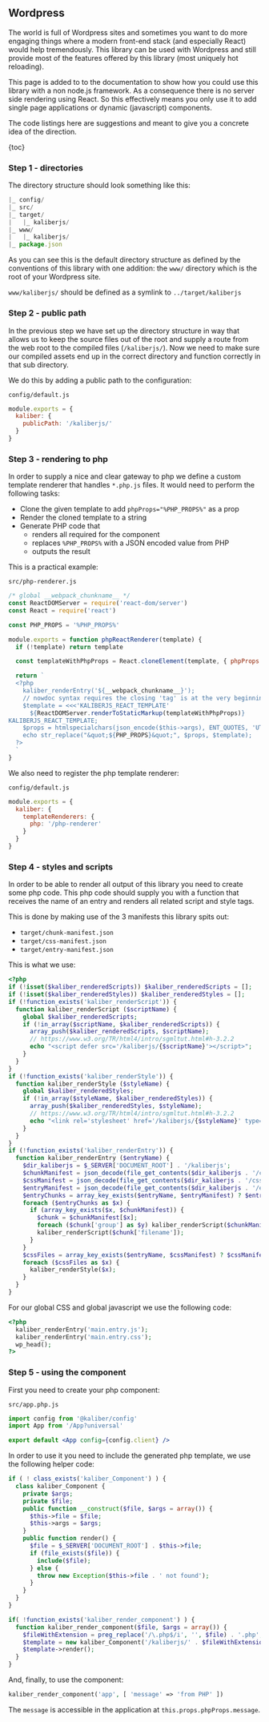 ## Wordpress

The world is full of Wordpress sites and sometimes you want to do more engaging things where a
modern front-end stack (and especially React) would help tremendously. This library can be used
with Wordpress and still provide most of the features offered by this library (most uniquely hot
reloading).

This page is added to to the documentation to show how you could use this library with a non node.js
framework. As a consequence there is no server side rendering using React. So this effectively means
you only use it to add single page applications or dynamic (javascript) components.

The code listings here are suggestions and meant to give you a concrete idea of the direction.

{toc}

### Step 1 - directories

The directory structure should look something like this:

```js
|_ config/
|_ src/
|_ target/
|   |_ kaliberjs/
|_ www/
|   |_ kaliberjs/
|_ package.json
```

As you can see this is the default directory structure as defined by the conventions of this library
with one addition: the `www/` directory which is the root of your Wordpress site.

`www/kaliberjs/` should be defined as a symlink to `../target/kaliberjs`

### Step 2 - public path

In the previous step we have set up the directory structure in way that allows us to keep the source
files out of the root and supply a route from the web root to the compiled files (`/kaliberjs/`).
Now we need to make sure our compiled assets end up in the correct directory and function correctly
in that sub directory.

We do this by adding a public path to the configuration:

`config/default.js`
```js
module.exports = {
  kaliber: {
    publicPath: '/kaliberjs/'
  }
}
```

### Step 3 - rendering to php

In order to supply a nice and clear gateway to php we define a custom template renderer that handles
`*.php.js` files. It would need to perform the following tasks:

- Clone the given template to add `phpProps="%PHP_PROPS%"` as a prop
- Render the cloned template to a string
- Generate PHP code that
  - renders all required for the component
  - replaces `%PHP_PROPS%` with a JSON encoded value from PHP
  - outputs the result

This is a practical example:

`src/php-renderer.js`
```js
/* global __webpack_chunkname__ */
const ReactDOMServer = require('react-dom/server')
const React = require('react')

const PHP_PROPS = '%PHP_PROPS%'

module.exports = function phpReactRenderer(template) {
  if (!template) return template

  const templateWithPhpProps = React.cloneElement(template, { phpProps: PHP_PROPS })

  return `
  <?php
    kaliber_renderEntry('${__webpack_chunkname__}');
    // nowdoc syntax requires the closing 'tag' is at the very beginning of it's own line.
    $template = <<<'KALIBERJS_REACT_TEMPLATE'
      ${ReactDOMServer.renderToStaticMarkup(templateWithPhpProps)}
KALIBERJS_REACT_TEMPLATE;
    $props = htmlspecialchars(json_encode($this->args), ENT_QUOTES, 'UTF-8');
    echo str_replace("&quot;${PHP_PROPS}&quot;", $props, $template);
  ?>
  `
}
```

We also need to register the php template renderer:

`config/default.js`
```js
module.exports = {
  kaliber: {
    templateRenderers: {
      php: '/php-renderer'
    }
  }
}
```

### Step 4 - styles and scripts

In order to be able to render all output of this library you need to create some php code. This php
code should supply you with a function that receives the name of an entry and renders all related
script and style tags.

This is done by making use of the 3 manifests this library spits out:

- `target/chunk-manifest.json`
- `target/css-manifest.json`
- `target/entry-manifest.json`

This is what we use:

```php
<?php
if (!isset($kaliber_renderedScripts)) $kaliber_renderedScripts = [];
if (!isset($kaliber_renderedStyles)) $kaliber_renderedStyles = [];
if (!function_exists('kaliber_renderScript')) {
  function kaliber_renderScript ($scriptName) {
    global $kaliber_renderedScripts;
    if (!in_array($scriptName, $kaliber_renderedScripts)) {
      array_push($kaliber_renderedScripts, $scriptName);
      // https://www.w3.org/TR/html4/intro/sgmltut.html#h-3.2.2
      echo "<script defer src='/kaliberjs/{$scriptName}'></script>";
    }
  }
}
if (!function_exists('kaliber_renderStyle')) {
  function kaliber_renderStyle ($styleName) {
    global $kaliber_renderedStyles;
    if (!in_array($styleName, $kaliber_renderedStyles)) {
      array_push($kaliber_renderedStyles, $styleName);
      // https://www.w3.org/TR/html4/intro/sgmltut.html#h-3.2.2
      echo "<link rel='stylesheet' href='/kaliberjs/{$styleName}' type='text/css' media='all' />";
    }
  }
}
if (!function_exists('kaliber_renderEntry')) {
  function kaliber_renderEntry ($entryName) {
    $dir_kaliberjs = $_SERVER['DOCUMENT_ROOT'] . '/kaliberjs';
    $chunkManifest = json_decode(file_get_contents($dir_kaliberjs . '/chunk-manifest.json'), true);
    $cssManifest = json_decode(file_get_contents($dir_kaliberjs . '/css-manifest.json'), true);
    $entryManifest = json_decode(file_get_contents($dir_kaliberjs . '/entry-manifest.json'), true);
    $entryChunks = array_key_exists($entryName, $entryManifest) ? $entryManifest[$entryName] : [$entryName];
    foreach ($entryChunks as $x) {
      if (array_key_exists($x, $chunkManifest)) {
        $chunk = $chunkManifest[$x];
        foreach ($chunk['group'] as $y) kaliber_renderScript($chunkManifest[$y]['filename']);
        kaliber_renderScript($chunk['filename']);
      }
    }
    $cssFiles = array_key_exists($entryName, $cssManifest) ? $cssManifest[$entryName] : [];
    foreach ($cssFiles as $x) {
      kaliber_renderStyle($x);
    }
  }
}
```

For our global CSS and global javascript we use the following code:

```php
<?php
  kaliber_renderEntry('main.entry.js');
  kaliber_renderEntry('main.entry.css');
  wp_head();
?>
```

### Step 5 - using the component

First you need to create your php component:

`src/app.php.js`
```jsx
import config from '@kaliber/config'
import App from '/App?universal'

export default <App config={config.client} />
```

In order to use it you need to include the generated php template, we use the following helper code:

```php
if ( ! class_exists('kaliber_Component') ) {
  class kaliber_Component {
    private $args;
    private $file;
    public function __construct($file, $args = array()) {
      $this->file = $file;
      $this->args = $args;
    }
    public function render() {
      $file = $_SERVER['DOCUMENT_ROOT'] . $this->file;
      if (file_exists($file)) {
        include($file);
      } else {
        throw new Exception($this->file . ' not found');
      }
    }
  }
}

if( !function_exists('kaliber_render_component') ) {
  function kaliber_render_component($file, $args = array()) {
    $fileWithExtension = preg_replace('/\.php$/i', '', $file) . '.php';
    $template = new kaliber_Component('/kaliberjs/' . $fileWithExtension, $args);
    $template->render();
  }
}
```

And, finally, to use the component:

```php
kaliber_render_component('app', [ 'message' => 'from PHP' ])
```

The `message` is accessible in the application at `this.props.phpProps.message`.
